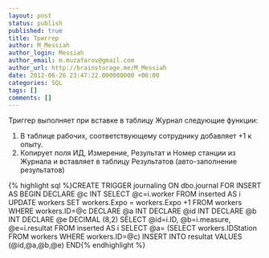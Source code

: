 ```yaml
---
layout: post
status: publish
published: true
title: Триггер
author: M_Messiah
author_login: Messiah
author_email: m.muzafarov@gmail.com
author_url: http://brainstorage.me/M_Messiah
date: 2012-06-26 23:47:22.000000000 +06:00
categories: SQL
tags: []
comments: []
---
```

Триггер выполняет при вставке в таблицу Журнал следующие функции:
1) В таблице рабочих, соответствующему сотруднику добавляет +1 к опыту.
2) Копирует поля ИД, Измерение, Результат и Номер станции из Журнала и вставляет в таблицу Результатов (авто-заполнение результатов)


{% highlight sql %}CREATE TRIGGER journaling
ON dbo.journal
FOR INSERT
AS
BEGIN
DECLARE @c INT
SELECT @c=i.worker
FROM inserted AS i
UPDATE workers
SET workers.Expo = workers.Expo +1
FROM workers WHERE workers.ID=@c
DECLARE @a INT
DECLARE @id INT
DECLARE @b INT
DECLARE @e DECIMAL (8,2)
SELECT @id=i.ID, @b=i.measure, @e=i.resultat FROM inserted AS i
SELECT @a= (SELECT workers.IDStation FROM workers WHERE workers.ID=@c)
INSERT INTO resultat VALUES (@id,@a,@b,@e)
END{% endhighlight %}
